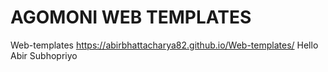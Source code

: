 # AGOMONI WEB TEMPLATES
Web-templates
https://abirbhattacharya82.github.io/Web-templates/
Hello Abir
Subhopriyo